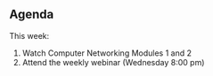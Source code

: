 ## Agenda


This week:

1. Watch Computer Networking Modules 1 and 2
2. Attend the weekly webinar (Wednesday 8:00 pm)
